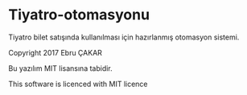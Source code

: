 # Tiyatro-otomasyonu
Tiyatro bilet satışında kullanılması için hazırlanmış otomasyon sistemi.

Copyright 2017 Ebru ÇAKAR

Bu yazılım MIT lisansına tabidir.

This software is licenced with MIT licence
